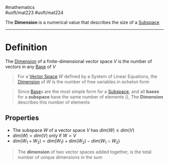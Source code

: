 #mathematics  
#uoft/mat223 #uoft/mat224 

The **Dimension** is a numerical value that describes the size of a [Subspace](Subspace.md) 

---
# Definition

The [Dimension](.md) of a finite-dimensional vector space $V$ is the number of vectors in any [Base](Base.md) of $V$ 

>For a [Vector Space](../MAT224%20Notes/Vector%20Space.md) $W$ defined by a System of Linear Equations, the [Dimension](.md) of $W$ is the number of free variables in echelon form

>Since [Base](Base.md)s are the most simple form for a [Subspace](Subspace.md), and all **bases** for a **subspace** have the same number of elements ([](Base.md#^7d8441)), The **Dimension** describes this number of elements

## Properties
- The subspace $W$ of a vector space $V$ has $dim(W) \leq dim(V)$
- $dim(W) = dim(V)$ only if $W=V$
- $dim(W_{1}+W_{2})=dim(W_{1})+dim(W_{2})-dim(W_{1}\cap W_{2})$
>The **dimension** of two vector spaces added together, is the total number of unique dimensions in the sum